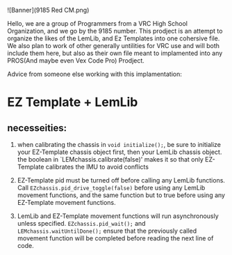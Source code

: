 ![Banner](9185 Red CM.png)

Hello, we are a group of Programmers from a VRC High School Organization, and we go by the 9185 number.
This prodject is an attempt to organize the likes of the LemLib, and Ez Templates into one cohersive file.
We also plan to work of other generally untilities for VRC use and will both include them here, but also as their own file meant to implamented into any PROS(And maybe even Vex Code Pro) Prodject.

Advice from someone else working with this implamentation:
# EZ Template + LemLib

## necesseities:

1. when calibrating the chassis in `void initialize();`, be sure to initialize your EZ-Template chassis 
object first, then your LemLib chassis object. the boolean in `LEMchassis.calibrate(false)' makes it so that only EZ-Template
calibrates the IMU to avoid conflicts

2. EZ-Template pid must be turned off before calling any LemLib functions. Call `EZchassis.pid_drive_toggle(false)` before using any LemLib
movement functions, and the same function but to true before using any EZ-Template movement functions.

3. LemLib and EZ-Template movement functions will run asynchronously unless specified. `EZchassis.pid_wait();` and `LEMchassis.waitUntilDone();`
ensure that the previously called movement function will be completed before reading the next line of code.
